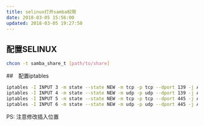```yaml
---
title: selinux打开samba权限
date: 2018-03-05 15:56:00
updated: 2018-03-05 19:27:50
---
```

## 配置SELINUX

```bash
chcon -t samba_share_t [path/to/share]
```

##　配置iptables

```bash
iptables -I INPUT 3 -m state --state NEW -m tcp -p tcp --dport 139 -j ACCEPT && \
iptables -I INPUT 4 -m state --state NEW -m udp -p udp --dport 139 -j ACCEPT && \
iptables -I INPUT 5 -m state --state NEW -m tcp -p tcp --dport 445 -j ACCEPT && \
iptables -I INPUT 6 -m state --state NEW -m udp -p udp --dport 445 -j ACCEPT
```
PS: 注意修改插入位置